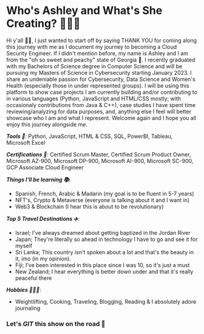 # Who's Ashley and What's She Creating? 👩🏿‍💻

Hi y'all 👋🏿, I just wanted to start off by saying THANK YOU for coming along this journey with me as I document my journey to becoming a Cloud Security Engineer. If I didn't mention before, my name is Ashley and I am from the "oh so sweet and peachy" state of Georgia 🍑. I recently graduated with my Bachelors of Science degree in Computer Science and will be pursuing my Masters of Science in Cybersecurity starting January 2023. I share an undeniable passion for Cybersecurity, Data Science and Women's Health (especially those in under represented groups). I will be using this platform to show case projects I am currently building and/or contributing to in various languages (Python, JavaScript and HTML/CSS mostly; with occasionaly contributions from Java & C++), case studies I have spent time reviewing/analyzing for data purposes, and, anything else I feel will better showcase who I am and what I represent. Welcome again and I hope you all enjoy this journey alongside me.

***Tools 🔗***: Python, JavaScript, HTML & CSS, SQL, PowerBI, Tableau, Microsoft Excel

***Certifications 🔖***: Certified Scrum Master, Certified Scrum Product Owner, Microsoft AZ-900, Microsoft DP-900, Microsoft AI-900, Microsoft SC-900, GCP Associate Cloud Engineer

***Things I'll be learning 📚***:
- Spanish, French, Arabic & Madarin (my goal is to be fluent in 5-7 years)
- NFT's, Crypto & Metaverse (everyone is talking about it and I want in)
- Web3 & Blockchain (I hear this is about to be revolutionary)

***Top 5 Travel Destinations ✈️***:
- Israel; I've always dreamed about getting baptized in the Jordan River
- Japan; They're literally so ahead in technology I have to go and see it for myself 
- Sri Lanka; This country isn't spoken about a lot and that's the beauty in it, imo (in my opinion).
- Fiji; I've been interested in this place since I was 10, so it's just a must
- New Zealand; I hear everything is better down under and that it's really peaceful there

***Hobbies 🏋🏿‍♀️***:
* Weightlifting, Cooking, Traveling, Blogging, Reading & I absolutely adore journaling

### Let's *GIT* this show on the road 🚀
